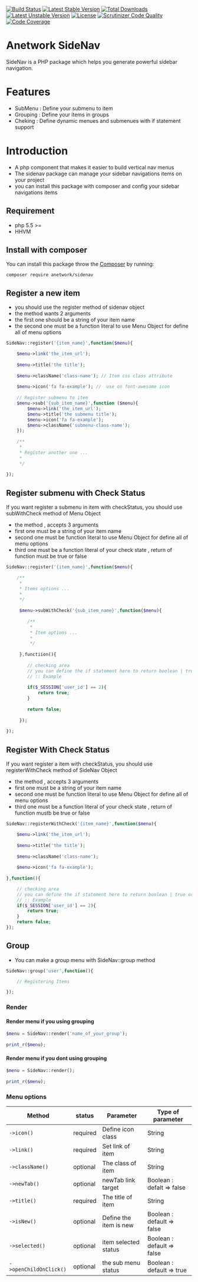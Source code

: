 [![Build Status](https://travis-ci.org/anetwork/sidenav.svg?branch=master)](https://travis-ci.org/anetwork/sidenav)
[![Latest Stable Version](https://poser.pugx.org/anetwork/sidenav/v/stable)](https://packagist.org/packages/anetwork/sidenav)
[![Total Downloads](https://poser.pugx.org/anetwork/sidenav/downloads)](https://packagist.org/packages/anetwork/sidenav)
[![Latest Unstable Version](https://poser.pugx.org/anetwork/sidenav/v/unstable)](//packagist.org/packages/anetwork/sidenav)
[![License](https://poser.pugx.org/anetwork/sidenav/license)](https://packagist.org/packages/anetwork/sidenav)
[![Scrutinizer Code Quality](https://scrutinizer-ci.com/g/anetwork/sidenav/badges/quality-score.png?b=master)](https://scrutinizer-ci.com/g/anetwork/sidenav/?branch=master)
[![Code Coverage](https://scrutinizer-ci.com/g/anetwork/sidenav/badges/coverage.png?b=master)](https://scrutinizer-ci.com/g/anetwork/sidenav/?branch=master)

# Anetwork SideNav
SideNav is a PHP package which helps you generate powerful sidebar navigation.

# Features

* SubMenu : Define your submenu to item
* Grouping : Define your items in groups
* Cheking : Define dynamic menues and submenues with if statement support

# Introduction
* A php component that makes it easier to build vertical nav menus
* The sidenav package can manage your sidebar navigations items on your project
* you can install this package with composer and config your sidebar navigations items

## Requirement
* php 5.5 >=
* HHVM

## Install with composer
You can install this package throw the [Composer](http://getcomposer.org) by running:

```
composer require anetwork/sidenav
```

## Register a new item
* you should use the register method of sidenav object
* the method wants 2 arguments
* the first one should be a string of your item name
* the second one must be a function literal to use Menu Object for define all of menu options

```php
SideNav::register('{item_name}',function($menu){

    $menu->link('the_item_url');
    
    $menu->title('the title');
    
    $menu->className('class-name'); // Item css class attribute
    
    $menu->icon('fa fa-example'); //  use on font-awesome icon
    
    // Register submenu to item
    $menu->sub('{sub_item_name}',function ($menu){
        $menu->link('the_item_url');
        $menu->title('the submenu title');
        $menu->icon('fa fa-example');
        $menu->className('submenu-class-name');
    });
    
    /**
     * 
     * Register another one ...
     *
     */
    
});
```

## Register submenu with Check Status
If you want register a submenu in item with checkStatus, you should use subWithCheck method of Menu Object
* the method , accepts 3 arguments
* first one must be a string of your item name
* second one must be function literal to use Menu Object for define all of menu options
* third one must be a function literal of your check state , return of function must be true or false


```php
SideNav::register('{item_name}',function($menu){

    /**
     * 
     * Items options ...
     *
     */
     
     $menu->subWithCheck('{sub_item_name}',function($menu){
     
        /**
         * 
         * Item options ...
         *
         */
        
     },functiion(){
     
        // checking area
        // you can define the if statement here to return boolean | true or false
        // :: Example
        
        if($_SESSION['user_id'] == 2){
            return true;
        }
        
        return false;
     
     });
    
});
```


## Register With Check Status
If you want register a item with checkStatus, you should use registerWithCheck method of SideNav Object
* the method , accepts 3 arguments
* first one must be a string of your item name
* second one must be function literal to use Menu Object for define all of menu options
* third one must be a function literal of your check state , return of function mustb be true or false

```php
SideNav::registerWithCheck('{item_name}',function($menu){

    $menu->link('the_item_url');
    
    $menu->title('the title');
    
    $menu->className('class-name');
    
    $menu->icon('fa fa-example');  
    
},function(){

    // checking area
    // you can define the if statement here to return boolean | true or false
    // :: Example
    if($_SESSION['user_id'] == 2){
        return true;
    }
    return false;
});
```

## Group
* You can make a group menu with SideNav::group method

```php
SideNav::group('user',function(){

    // Registering Items

});
```

### Render
#### Render menu if you using grouping
```php
$menu = SideNav::render('name_of_your_group');
    
print_r($menu);
```

#### Render menu if you dont using grouping
```php
$menu = SideNav::render();
    
print_r($menu);
```



### Menu options

| Method  | status | Parameter | Type of parameter | 
| ------- | ------ | --------- | -------- |
| `->icon()` | required | Define icon class | String |
| `->link()` | required | Set link of item | String |
| `->className()` | optional | The class of item | String |
| `->newTab()` | optional | newTab link target | Boolean : defalt => false |
| `->title()` | required | The title of item | String |
| `->isNew()` | optional | Define the item is new | Boolean : default => false |
| `->selected()` | optional | item selected status | Boolean : default => false |
| `->openChildOnClick()` | optional | the sub menu status | Boolean : default => true |